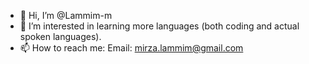- 👋 Hi, I’m @Lammim-m
- 👀 I’m interested in learning more languages (both coding and actual spoken languages).
- 📫 How to reach me: Email: mirza.lammim@gmail.com

<!---
Lammim-m/Lammim-m is a ✨ special ✨ repository because its `README.md` (this file) appears on your GitHub profile.
You can click the Preview link to take a look at your changes.
--->
